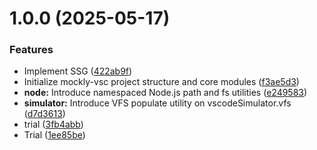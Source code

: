 # 1.0.0 (2025-05-17)


### Features

* Implement SSG ([422ab9f](https://github.com/FocusTorn/mockly-vsc/commit/422ab9fc67eebd7e808fc4464015504222a94ab9))
* Initialize mockly-vsc project structure and core modules ([f3ae5d3](https://github.com/FocusTorn/mockly-vsc/commit/f3ae5d35612ee7b3f023aa0350ec4bae8a1343ca))
* **node:** Introduce namespaced Node.js path and fs utilities ([e249583](https://github.com/FocusTorn/mockly-vsc/commit/e2495831094e2abeba129d6b0499ea570c5a8220))
* **simulator:** Introduce VFS populate utility on vscodeSimulator.vfs ([d7d3613](https://github.com/FocusTorn/mockly-vsc/commit/d7d361359cce4ff203e9804398250a539c8c4f57))
* trial ([3fb4abb](https://github.com/FocusTorn/mockly-vsc/commit/3fb4abb3a998a185e2736534afe32b277c3c000b))
* Trial ([1ee85be](https://github.com/FocusTorn/mockly-vsc/commit/1ee85be7213f12644a4af4beb9b83f4578882782))
